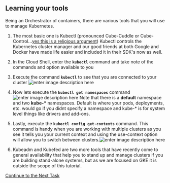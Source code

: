 ## Learning your tools
Being an Orchestrator of containers, there are various tools that you will use to manage Kubernetes. 

 1. The most basic one is Kubectl (pronounced Cube-Cuddle or Cube-Control...[yes this is a religious argument](https://www.reddit.com/r/kubernetes/comments/5qthoc/how_should_i_pronounce_kubectl/))
Kubectl controls the Kubernetes cluster manager and our good friends at both Google and Docker have made life easier and included it in their SDK's now as well.
 2. In the Cloud Shell, enter the **`kubectl`** command and take note of the commands and option available to you
 3. Execute the command **`kubectl`** to see that you are connected to your cluster
![enter image description here](https://github.com/Burwood/containers101/raw/master/kubernetes_lab/images/kubectl_cluster-info.png)

 4. Now lets execute the **`kubectl get namespaces`** command![enter image description here](https://github.com/Burwood/containers101/raw/master/kubernetes_lab/images/kubectl_show_namespaces.png)
 Note that there is a **default** namespace and two **kube-\*** namespaces. Default is where your pods, deployments, etc. would go if you didnt specify a namespace and kube-* is for system level things like drivers and add-ons.

 5. Lastly, execute the **`kubectl config get-contexts`** command. This command is handy when you are working with multiple clusters as you see it tells you your current context and using the use-context option will allow you to switch between clusters.![enter image description here](https://github.com/Burwood/containers101/raw/master/kubernetes_lab/images/kubectl_config_get-contexts.png)

6. Kubeadm and Kubefed are two more tools that have recently come to general availability that help you to stand up and manage clusters if you are building stand-alone systems, but as we are focused on GKE it is outside the scope of this tutorial.

[Continue to the Next Task](https://github.com/Burwood/containers101/blob/master/kubernetes_lab/task_3.md)
